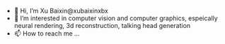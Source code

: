 - 👋 Hi, I’m Xu Baixin@xubaixinxbx
- 👀 I’m interested in computer vision and computer graphics, espeically neural rendering, 3d reconstruction, talking head generation
- 📫 How to reach me ...

<!---
xubaixinxbx/xubaixinxbx is a ✨ special ✨ repository because its `README.md` (this file) appears on your GitHub profile.
You can click the Preview link to take a look at your changes.
--->
